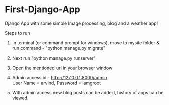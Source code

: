 # First-Django-App
Django App with some simple Image processing, blog and a weather app!

Steps to run
1) In terminal (or command prompt for windows), move to mysite folder & run command - "python manage.py migrate"

2) Next run "python manage.py runserver"

3) Open the mentioned url in your browser window

4) Admin access id - http://127.0.0.1:8000/admin  
   User Name = arvind,
      Password = iamgroot
   
5) With admin access new blog posts can be added, history of apps can be viewed.  

